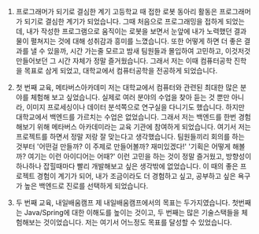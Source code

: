 1. 프로그래머가 되기로 결심한 계기
고등학교 때 접한 로봇 동아리 활동은 프로그래머가 되기로 결심한 계기가 되었습니다. 그때 처음으로 프로그래밍을 접하게 되었는데, 내가 작성한 프로그램으로 움직이는 로봇을 보면서 눈앞에 내가 노력했던 결과물이 펼쳐지는 것에 대해 성취감과 흥미를 느꼈습니다. 또한 어떻게 하면 더 좋은 결과를 낼 수 있을까, 시간 가는줄 모르고 밤새 팀원들과 몰입하여 고민하고, 이것저것 만들어보던 그 시간 자체가 정말 즐거웠습니다. 그래서 저는 이때 컴퓨터공학 진학을 목표로 삼게 되었고, 대학교에서 컴퓨터공학을 전공하게 되었습니다.

2. 첫 번째 교육, 메타버스아카데미
저는 대학교에서 컴퓨터와 관련된 최대한 많은 분야를 체험해 보고 싶었습니다. 실제로 여러 분야의 수업을 찾아 듣는 것 뿐만 아니라, 이미지 프로세싱이나 데이터 분석쪽으로 연구실을 다니기도 했습니다. 하지만 대학교에서 백엔드를 가르치는 수업은 없었습니다. 그래서 저는 백엔드를 한번 경험해보기 위해 메타버스 아카데미라는 교육 기관에 참여하게 되었습니다. 여기서 저는 프로젝트를 하면서 정말 저랑 잘 맞는다고 생각했습니다. 팀원들끼리 회의를 하는 것부터 '어떤걸 만들까? 이 주제로 만들어볼까? 재미있겠다!' '기획은 어떻게 해볼까? 여기는 이런 아이디어는 어때?' 이런 고민을 하는 것이 정말 즐거웠고, 방향성이 하나하나 잡힐때마다 빨리 개발해보고 싶은 생각밖에 없었습니다. 이 때의 좋은 프로젝트 경험이 계기가 되어, 내가 조금이라도 더 경험하고 싶고, 공부하고 싶은 욕구가 높은 백엔드로 진로를 선택하게 되었습니다.

3. 두 번째 교육, 내일배움캠프
제 내일배움캠프에서의 목표는 두가지였습니다. 첫번째는 Java/Spring에 대한 이해도를 높이는 것이고, 두 번째는 많은 기술스택들을 체험해보는 것이었습니다. 저는 여기서 어느정도 목표를 달성할 수 있었습니다. 